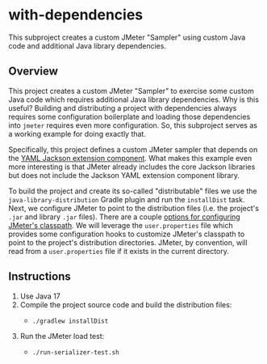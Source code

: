 # with-dependencies

This subproject creates a custom JMeter "Sampler" using custom Java code and additional Java library dependencies.


## Overview

This project creates a custom JMeter "Sampler" to exercise some custom Java code which requires additional Java library
dependencies. Why is this useful? Building and distributing a project with dependencies always requires some configuration
boilerplate and loading those dependencies into `jmeter` requires even more configuration. So, this subproject serves as
a working example for doing exactly that. 

Specifically, this project defines a custom JMeter sampler that depends on the [YAML Jackson extension component](https://github.com/FasterXML/jackson-dataformats-text/tree/master/yaml).
What makes this example even more interesting is that JMeter already includes the core Jackson libraries but does not
include the Jackson YAML extension component library.

To build the project and create its so-called "distributable" files we use the `java-library-distribution` Gradle plugin
and run the `installDist` task. Next, we configure JMeter to point to the distribution files (i.e. the project's `.jar`
and library `.jar` files). There are a couple [options for configuring JMeter's classpath](https://jmeter.apache.org/usermanual/get-started.html#classpath).
We will leverage the `user.properties` file which provides some configuration hooks to customize JMeter's classpath to
point to the project's distribution directories. JMeter, by convention, will read from a `user.properties` file if it
exists in the current directory.


## Instructions

1. Use Java 17
2. Compile the project source code and build the distribution files:
   * ```shell
     ./gradlew installDist
     ```
3. Run the JMeter load test:
   * ```shell
     ./run-serializer-test.sh
     ```

